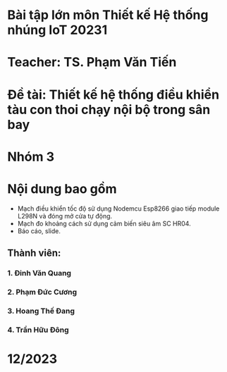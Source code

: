 # Bài tập lớn môn Thiết kế Hệ thống nhúng IoT 20231 
# Teacher: TS. Phạm Văn Tiến
# Đề tài: Thiết kế hệ thống điều khiển tàu con thoi chạy nội bộ trong sân bay
# Nhóm 3
# Nội dung bao gồm 
* Mạch điều khiển tốc độ sử dụng Nodemcu Esp8266 giao tiếp module L298N và đóng mở cửa tự động.
* Mạch đo khoảng cách sử dụng cảm biến siêu âm SC HR04.
* Báo cáo, slide.
## Thành viên: 
### 1. Đinh Văn Quang
### 2. Phạm Đức Cương
### 3. Hoang Thế Đang
### 4. Trần Hữu Đông

# 12/2023
